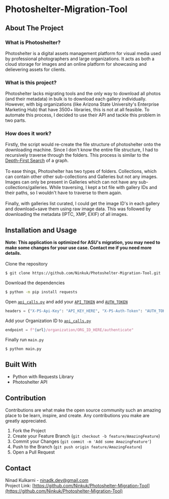 # Photoshelter-Migration-Tool

## About The Project
### What is Photoshelter?
Photoshelter is a digital assets management platform for visual media used by professional photographers and large organizations. It acts as both a cloud storage for images and an online platform for showcasing and delievering assets for clients.

### What is this project?
Photoshelter lacks migrating tools and the only way to download all photos (and their metadata) in bulk is to download each gallery individually. However, with big organizations (like Arizona State University's Enterprise Marketing Hub) that have 3500+ libraries, this is not at all feasible. To automate this process, I decided to use their API and tackle this problem in two parts.

### How does it work?
Firstly, the script would re-create the file structure of photoshelter onto the downloading machine. Since I don't know the entire file structure, I had to recursively traverse through the folders. This process is similar to the [Depth-First Search](https://en.wikipedia.org/wiki/Depth-first_search) of a graph.
<br><br>
To ease things, Photoshelter has two types of folders. Collections, which can contain other other sub-collections and Galleries but not any images. Images can only be present in Galleries which can not have any sub-collections/galleries. While traversing, I kept a txt file with gallery IDs and their paths, so I wouldn't have to traverse to them again.
<br><br>
Finally, with galleries list curated, I could get the image ID's in each gallery and download+save them using raw image data. This was followed by downloading the metadata (IPTC, XMP, EXIF) of all images.

## Installation and Usage
<b>Note: This application is optimized for ASU's migration, you may need to make some changes for your use case. Contact me if you need more details.</b>
<br><br>
Clone the repository
```bash
$ git clone https://github.com/Ninkuk/Photoshelter-Migration-Tool.git
```
Download the dependencies
```bash
$ python -m pip install requests
```
Open [```api_calls.py```](api_calls.py) and add your [```API_TOKEN```](https://www.photoshelter.com/developer/index/register/api_key) and [```AUTH_TOKEN```](https://www.photoshelter.com/developer/index/getting_started/user_authentication)
```python
headers = {"X-PS-Api-Key": "API_KEY_HERE", "X-PS-Auth-Token": "AUTH_TOKEN_HERE"}
```
Add your Organization ID to [```api_calls.py```](api_calls.py)
```python
endpoint = f"{url}/organization/ORG_ID_HERE/authenticate"
```
Finally run ```main.py```
```bash
$ python main.py
```

## Built With
* Python with Requests Library
* Photoshelter API

## Contribution
Contributions are what make the open source community such an amazing place to be learn, inspire, and create. Any contributions you make are greatly appreciated.
1. Fork the Project
2. Create your Feature Branch (`git checkout -b feature/AmazingFeature`)
3. Commit your Changes (`git commit -m 'Add some AmazingFeature'`)
4. Push to the Branch (`git push origin feature/AmazingFeature`)
5. Open a Pull Request


## Contact
Ninad Kulkarni - ninadk.dev@gmail.com
<br>
Project Link: [https://github.com/Ninkuk/Photoshelter-Migration-Tool](https://github.com/Ninkuk/Photoshelter-Migration-Tool)
